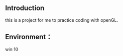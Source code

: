 ## Introduction

this is a project for me to practice coding with openGL.

## Environment：

win 10

